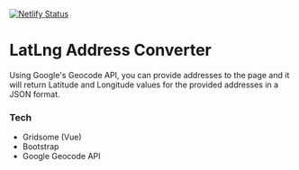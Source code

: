 [![Netlify Status](https://api.netlify.com/api/v1/badges/3bf44dc3-6b47-4f34-97b7-1c5b61dd3439/deploy-status)](https://app.netlify.com/sites/latlng-converter/deploys)

# LatLng Address Converter

Using Google's Geocode API, you can provide addresses to the page and it will return Latitude and Longitude values for the provided addresses in a JSON format.

### Tech

- Gridsome (Vue)
- Bootstrap
- Google Geocode API
